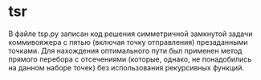 # tsr
В файле tsp.py записан код решения симметричной замкнутой задачи коммивояжера с пятью (включая точку отправления) презаданными точками. Для нахождения оптимального пути был применен метод прямого перебора с отсечениями (которые, однако, не понадобились на данном наборе точек) без использования рекурсивных функций.
